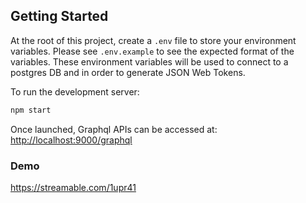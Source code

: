 ## Getting Started

At the root of this project, create a `.env` file to store your environment variables. Please see `.env.example` to see the expected format of the variables. These environment variables will be used to connect to a postgres DB and in order to generate JSON Web Tokens.

To run the development server:

```bash
npm start
```

Once launched, Graphql APIs can be accessed at: [http://localhost:9000/graphql](http://localhost:9000/graphql)

### Demo

https://streamable.com/1upr41
